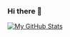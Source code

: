 ### Hi there 👋
[![My GitHub Stats](https://github-readme-stats.vercel.app/api/?username=cryptalien&count_private=true&theme=tokyonight&showicons=true)]()


<!--
**Cryptalien/Cryptalien** is a ✨ _special_ ✨ repository because its `README.md` (this file) appears on your GitHub profile.

Here are some ideas to get you started:

- 🔭 I’m currently working on ...
- 🌱 I’m currently learning ...
- 👯 I’m looking to collaborate on ...
- 🤔 I’m looking for help with ...
- 💬 Ask me about ...
- 📫 How to reach me: ...
- 😄 Pronouns: ...
- ⚡ Fun fact: ...
-->
